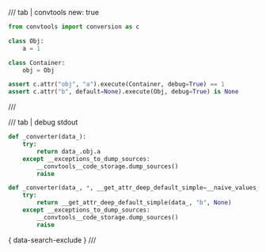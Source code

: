/// tab | convtools
    new: true

```python
from convtools import conversion as c

class Obj:
    a = 1

class Container:
    obj = Obj

assert c.attr("obj", "a").execute(Container, debug=True) == 1
assert c.attr("b", default=None).execute(Obj, debug=True) is None

```
///

/// tab | debug stdout
```python
def _converter(data_):
    try:
        return data_.obj.a
    except __exceptions_to_dump_sources:
        __convtools__code_storage.dump_sources()
        raise

def _converter(data_, *, __get_attr_deep_default_simple=__naive_values__["__get_attr_deep_default_simple"]):
    try:
        return __get_attr_deep_default_simple(data_, "b", None)
    except __exceptions_to_dump_sources:
        __convtools__code_storage.dump_sources()
        raise


```
{ data-search-exclude }
///

